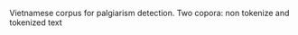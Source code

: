 Vietnamese corpus for palgiarism detection. Two copora: non tokenize and tokenized text
<!---
nguyenvanson78/nguyenvanson78 is a ✨ special ✨ repository because its `README.md` (this file) appears on your GitHub profile.
You can click the Preview link to take a look at your changes.
--->
